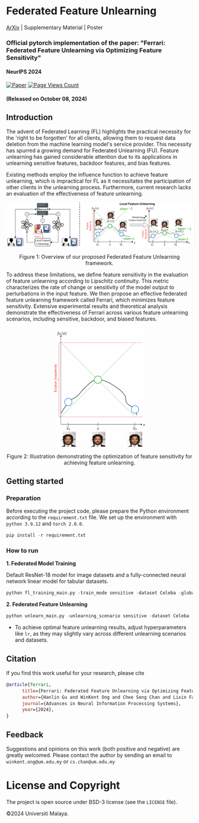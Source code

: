 # Federated Feature Unlearning

[ArXiv](https://arxiv.org/abs/2405.17462) | Supplementary Material | Poster

### Official pytorch implementation of the paper: "Ferrari: Federated Feature Unlearning via Optimizing Feature Sensitivity"

#### NeurIPS 2024

[![Paper](https://img.shields.io/badge/cs.CV-arxiv:2312.05849-B31B1B.svg)]((https://arxiv.org/abs/2405.17462))
[![Page Views Count](https://badges.toozhao.com/badges/01J9P2R033FHASG7RVP6QSTE3P/green.svg)](https://badges.toozhao.com/stats/01J9P2R033FHASG7RVP6QSTE3P "Get your own page views count badge on badges.toozhao.com")

#### (Released on October 08, 2024)

## Introduction

The advent of Federated Learning (FL) highlights the practical necessity for the 'right to be forgotten' for all clients, allowing them to request data deletion from the machine learning model's service provider. This necessity has spurred a growing demand for Federated Unlearning (FU). Feature unlearning has gained considerable attention due to its applications in unlearning sensitive features, backdoor features, and bias features. 

Existing methods employ the influence function to achieve feature unlearning, which is impractical for FL as it necessitates the participation of other clients in the unlearning process. Furthermore, current research lacks an evaluation of the effectiveness of feature unlearning. 

<p align="center"> <img src="images/method.png" alt="Methodology" style="zoom: 100%" />
<p align="center"> Figure 1: Overview of our proposed Federated Feature Unlearning framework. </p>

To address these limitations, we define feature sensitivity in the evaluation of feature unlearning according to Lipschitz continuity. This metric characterizes the rate of change or sensitivity of the model output to perturbations in the input feature. We then propose an effective federated feature unlearning framework called Ferrari, which minimizes feature sensitivity. Extensive experimental results and theoretical analysis demonstrate the effectiveness of Ferrari across various feature unlearning scenarios, including sensitive, backdoor, and biased features.

<p align="center"> <img src="images/feature_sensivity.gif" alt="Feature Sensitivity" style="zoom: 50%" />
<p align="center"> Figure 2: Illustration demonstrating the optimization of feature sensitivity for achieving feature unlearning. </p>

## Getting started

### Preparation

Before executing the project code, please prepare the Python environment according to the `requirement.txt` file. We set up the environment with `python 3.9.12` and `torch 2.0.0`. 

```python
pip install -r requirement.txt
```

### How to run

**1. Federated Model Training**

Default ResNet-18 model for image datasets and a fully-connected neural network linear model for tabular datasets.

```python
python fl_training_main.py -train_mode sensitive -dataset Celeba -global_epochs 100 -local_epochs 10 -batch_size 128 -lr 0.0001  -client_num 10 -frac 0.2 -client_perc 0.1 -save_model True  
```

**2. Federated Feature Unlearning**

```python
python unlearn_main.py -unlearning_scenario sensitive -dataset Celeba -pertubbed_part "mouth" -sample_number 20 -min_sigma 0.05 -max_sigma 1.0 -lr 0.0001 -batch_size 128 -save_model True
```

- To achieve optimal feature unlearning results, adjust hyperparameters like `lr`, as they may slightly vary across different unlearning scenarios and datasets.

## Citation
If you find this work useful for your research, please cite
```bibtex
@article{ferrari,
      title={Ferrari: Federated Feature Unlearning via Optimizing Feature Sensitivity}, 
      author={Hanlin Gu and WinKent Ong and Chee Seng Chan and Lixin Fan},
      journal={Advances in Neural Information Processing Systems},
      year={2024},
}
```

## Feedback
Suggestions and opinions on this work (both positive and negative) are greatly welcomed. Please contact the author by sending an email to
`winkent.ong@um.edu.my` or `cs.chan@um.edu.my`

# License and Copyright

The project is open source under BSD-3 license (see the `LICENSE` file).

©2024 Universiti Malaya.
